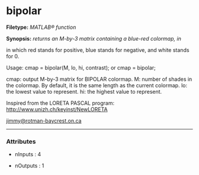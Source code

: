 # bipolar

**Filetype:** _MATLAB&reg; function_

**Synopsis:** _returns an M-by-3 matrix containing a blue-red colormap, in_

in which red stands for positive, blue stands for negative,
and white stands for 0.

Usage: cmap = bipolar(M, lo, hi, contrast);  or  cmap = bipolar;

cmap:  output M-by-3 matrix for BIPOLAR colormap.
M:	  number of shades in the colormap. By default, it is the
same length as the current colormap.
lo:	  the lowest value to represent.
hi:	  the highest value to represent.

Inspired from the LORETA PASCAL program:
http://www.unizh.ch/keyinst/NewLORETA

jimmy@rotman-baycrest.on.ca

----------------------------------------------------------------


### Attributes


- nInputs : 4

- nOutputs : 1
